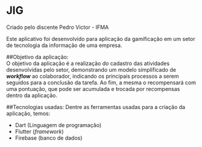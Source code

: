 # JIG
Criado pelo discente Pedro Victor - IFMA
  
  
Este aplicativo foi desenvolvido para aplicação da gamificação em um setor de tecnologia da informação de uma empresa.
  
  
##Objetivo da aplicação:  
O objetivo da aplicação é a realização do cadastro das atividades desenvolvidas pelo setor, demonstrando um modelo simplificado de __*workflow*__ ao colaborador, indicando os principais processos a serem seguidos para a conclusão da tarefa. Ao fim, a mesma o recompensará com uma pontuação, que pode ser acumulada e trocada por recompensas dentro da aplicação.  
  
  
  
##Tecnologias usadas:
Dentre as ferramentas usadas para a criação da aplicação, temos:  
  
- Dart (Linguagem de programação)
- Flutter (*framework*)
- Firebase (banco de dados)
